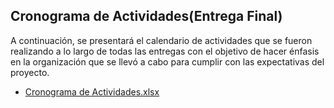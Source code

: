 ## Cronograma de Actividades(Entrega Final)

A continuación, se presentará el calendario de actividades que se fueron realizando a lo largo de todas las entregas con el objetivo de hacer énfasis en la organización que se llevó a cabo para cumplir con las expectativas del proyecto.

- [Cronograma de Actividades.xlsx](https://github.com/JOHANN28910231/Proyecto-Fis/files/10133226/Calendario.de.Actividades.xlsx)

